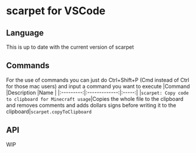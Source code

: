 # scarpet for VSCode

## Language
This is up to date with the current version of scarpet

## Commands
For the use of commands you can just do Ctrl+Shift+P (Cmd instead of Ctrl for those mac users) and input a command you want to execute
|Command    |Description    |Name   |
|:---------:|:-------------:|:-----:|
|`scarpet: Copy code to clipboard for Minecraft usage`|Copies the whole file to the clipboard and removes comments and adds dollars signs before writing it to the clipboard|`scarpet.copyToClipboard`


## API
WIP
